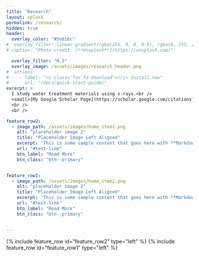 ```yaml
---
title: "Research"
layout: splash
permalink: /research/
hidden: true
header:
  overlay_color: "#5e616c"
#  overlay_filter: linear-gradient(rgba(255, 0, 0, 0.5), rgba(0, 255, 255, 0.5))
# caption: "Photo credit: [**Unsplash**](https://unsplash.com)"

  overlay_filter: "0.5"
  overlay_image: /assets/images/research_header.png
#  actions:
#    - label: "<i class='fas fa-download'></i> Install now"
#      url: "/docs/quick-start-guide/"
excerpt: >
  I study water treatment materials using x-rays.<br />
  <small>[My Google Scholar Page](https://scholar.google.com/citations?user=jauk6jtTsOAC&hl=en&oi=ao)
  <br />
  <br />

feature_row2:
  - image_path: /assets/images/home_item1.png
    alt: "placeholder image 2"
    title: "Placeholder Image Left Aligned"
    excerpt: 'This is some sample content that goes here with **Markdown** formatting. Left aligned with `type="left"`'
    url: "#test-link"
    btn_label: "Read More"
    btn_class: "btn--primary"


feature_row1:
  - image_path: /assets/images/home_item1.png
    alt: "placeholder image 2"
    title: "Placeholder Image Left Aligned"
    excerpt: 'This is some sample content that goes here with **Markdown** formatting. Left aligned with `type="left"`'
    url: "#test-link"
    btn_label: "Read More"
    btn_class: "btn--primary"


---
```


{% include feature_row id="feature_row2" type="left" %}
{% include feature_row id="feature_row1" type="left" %}
